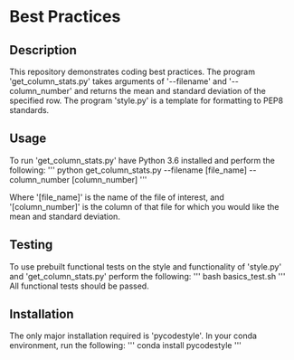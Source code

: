 # Best Practices
## Description

This repository demonstrates coding best practices. 
The program 'get_column_stats.py' takes arguments of
'--filename' and '--column_number' and returns the mean 
and standard deviation of the specified row. The 
program 'style.py' is a template for formatting to PEP8 
standards.

## Usage

To run 'get_column_stats.py' have Python 3.6 installed 
and perform the following:
'''
python get_column_stats.py --filename [file_name] --column_number [column_number]
'''

Where '[file_name]' is the name of the file of interest, and '[column_number]'
is the column of that file for which you would like the mean and standard deviation. 

## Testing

To use prebuilt functional tests on the style and functionality of 'style.py' and
'get_column_stats.py' perform the following:
''' 
bash basics_test.sh
'''
All functional tests should be passed. 

## Installation

The only major installation required is 'pycodestyle'. In your conda environment, run
the following:
'''
conda install pycodestyle
'''

